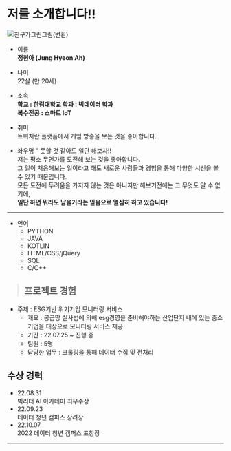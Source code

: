 # 저를 소개합니다!!
![친구가그린그림(변환)](https://user-images.githubusercontent.com/83272007/198274581-738e1734-d3c0-4821-ae77-313c45061e4b.png)

- 이름   
  **정현아 (Jung Hyeon Ah)**

- 나이   
  22살 (만 20세)   
  
- 소속   
  **학교 : 한림대학교
  학과 : 빅데이터 학과   
  복수전공 : 스마트 IoT**   
  
- 취미   
  트위치란 플랫폼에서 게임 방송을 보는 것을 좋아합니다.
  
- 좌우명
 " 못할 것 같아도 일단 해보자!!   
    저는 평소 무언가를 도전해 보는 것을 좋아합니다.   
    그 일이 처음해보는 일이라고 해도 새로운 사람들과 경험을 통해 다양한 시선을 볼 수 있기 때문입니다.   
    모든 도전에 두려움을 가지지 않는 것은 아니지만 해보기전에는 그 무엇도 알 수 없기에,   
    **일단 하면 뭐라도 남을거라는 믿음으로 열심히 하고 있습니다!**
  
---

- 언어   
  - PYTHON
  - JAVA
  - KOTLIN
  - HTML/CSS/jQuery
  - SQL
  - C/C++   

> ## 프로젝트 경험   
- 주제 : ESG기반 위기기업 모니터링 서비스   
  - 개요 : 공급망 실사법에 의해 esg경영을 준비해야하는 산업단지 내에 있는 중소기업을 대상으로 모니터링 서비스 제공   
  - 기간 : 22.07.25 ~ 진행 중   
  - 팀원 : 5명   
  - 담당한 업무 : 크롤링을 통해 데이터 수집 및 전처리   

## 수상 경력   
- 22.08.31   
  빅리더 AI 아카데미 최우수상      
- 22.09.23   
  데이터 청년 캠퍼스 장려상   
- 22.10.07   
  2022 데이터 청년 캠퍼스 표창장   
---
